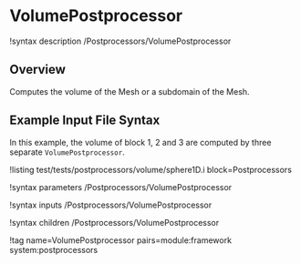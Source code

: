 # VolumePostprocessor

!syntax description /Postprocessors/VolumePostprocessor

## Overview

Computes the volume of the Mesh or a subdomain of the Mesh.

## Example Input File Syntax

In this example, the volume of block 1, 2 and 3 are computed by three separate `VolumePostprocessor`.

!listing test/tests/postprocessors/volume/sphere1D.i block=Postprocessors

!syntax parameters /Postprocessors/VolumePostprocessor

!syntax inputs /Postprocessors/VolumePostprocessor

!syntax children /Postprocessors/VolumePostprocessor

!tag name=VolumePostprocessor pairs=module:framework system:postprocessors
